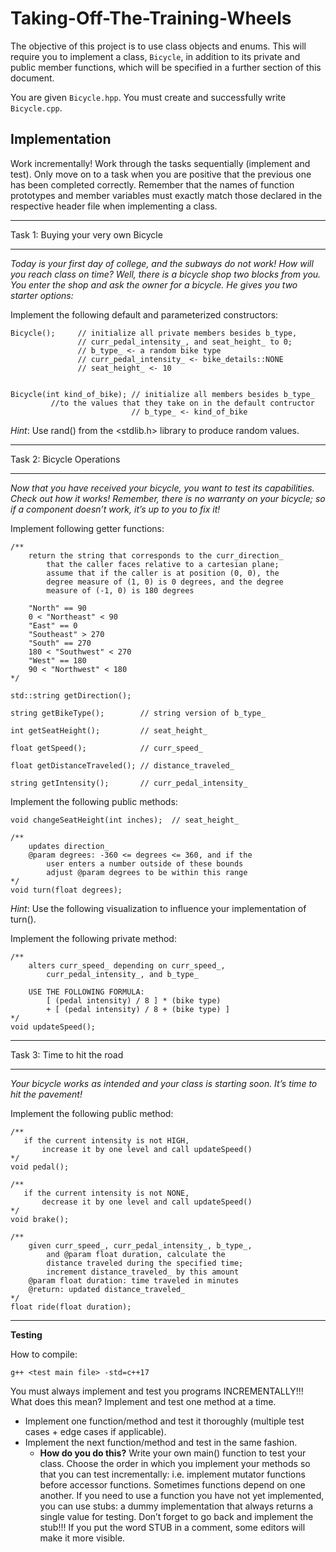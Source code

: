 # Taking-Off-The-Training-Wheels

The objective of this project is to use class objects and enums. This will require you to implement a class, ```Bicycle```, in addition to its private 
and public member functions, which will be specified in a further section of this document.

You are given ```Bicycle.hpp```. You must create and successfully write ```Bicycle.cpp```.

## Implementation

Work incrementally! Work through the tasks sequentially (implement and test). Only move on to a task when you are positive that the previous one has been 
completed correctly. Remember that the names of function prototypes and member variables must exactly match those declared in the respective header file 
when implementing a class.

___
Task 1: Buying your very own Bicycle
___

*Today is your first day of college, and the subways do not work! How will you reach class on time? Well, there is a bicycle shop two blocks from you. 
You enter the shop and ask the owner for a bicycle. He gives you two starter options:*

Implement the following default and parameterized constructors:

```
Bicycle();     // initialize all private members besides b_type,                      
               // curr_pedal_intensity_, and seat_height_ to 0;
               // b_type_ <- a random bike type
               // curr_pedal_intensity_ <- bike_details::NONE
               // seat_height_ <- 10


Bicycle(int kind_of_bike); // initialize all members besides b_type_ 
         //to the values that they take on in the default contructor
                           // b_type_ <- kind_of_bike
```

*Hint*: Use rand() from the <stdlib.h> library to produce random values.

___
Task 2: Bicycle Operations
___

*Now that you have received your bicycle, you want to test its capabilities. Check out how it works! Remember, there is no warranty on your bicycle; so if a 
component doesn’t work, it’s up to you to fix it!*

Implement following getter functions:

```
/**
    return the string that corresponds to the curr_direction_ 
        that the caller faces relative to a cartesian plane; 
        assume that if the caller is at position (0, 0), the 
        degree measure of (1, 0) is 0 degrees, and the degree 
        measure of (-1, 0) is 180 degrees 
    
    "North" == 90
    0 < "Northeast" < 90 
    "East" == 0
    "Southeast" > 270
    "South" == 270
    180 < "Southwest" < 270
    "West" == 180
    90 < "Northwest" < 180
*/ 

std::string getDirection();

string getBikeType();        // string version of b_type_

int getSeatHeight();         // seat_height_

float getSpeed();            // curr_speed_

float getDistanceTraveled(); // distance_traveled_

string getIntensity();       // curr_pedal_intensity_
```

Implement the following public methods:

```
void changeSeatHeight(int inches);  // seat_height_

/** 
    updates direction_
    @param degrees: -360 <= degrees <= 360, and if the 
        user enters a number outside of these bounds 
        adjust @param degrees to be within this range
*/
void turn(float degrees);
```

*Hint*: Use the following visualization to influence your implementation of turn().

Implement the following private method:

```
/**
    alters curr_speed_ depending on curr_speed_, 
        curr_pedal_intensity_, and b_type_
        
    USE THE FOLLOWING FORMULA: 
        [ (pedal intensity) / 8 ] * (bike type) 
        + [ (pedal intensity) / 8 + (bike type) ]
*/
void updateSpeed();
```

___
Task 3: Time to hit the road
___

*Your bicycle works as intended and your class is starting soon. It’s time to hit the pavement!*

Implement the following public method:

```
/**
   if the current intensity is not HIGH,
       increase it by one level and call updateSpeed()
*/
void pedal();

/**
   if the current intensity is not NONE,
       decrease it by one level and call updateSpeed()
*/
void brake();

/**
    given curr_speed_, curr_pedal_intensity_, b_type_, 
        and @param float duration, calculate the 
        distance traveled during the specified time;
        increment distance_traveled_ by this amount
    @param float duration: time traveled in minutes
    @return: updated distance_traveled_
*/
float ride(float duration);
```

___

**Testing**

How to compile:

```
g++ <test main file> -std=c++17
```

You must always implement and test you programs INCREMENTALLY!!! What does this mean? Implement and test one method at a time.

* Implement one function/method and test it thoroughly (multiple test cases + edge cases if applicable).
* Implement the next function/method and test in the same fashion. 
  * **How do you do this?** Write your own main() function to test your class. Choose the order in which you implement your methods so that you can test
    incrementally: i.e. implement mutator functions before accessor functions. Sometimes functions depend on one another. If you need to use a function 
    you have not yet implemented, you can use stubs: a dummy implementation that always returns a single value for testing. Don’t forget to go back and 
    implement the stub!!! If you put the word STUB in a comment, some editors will make it more visible.





